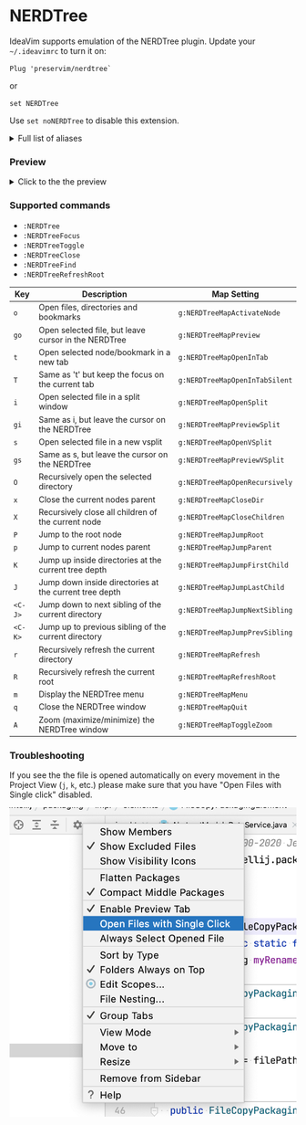 # NERDTree

IdeaVim supports emulation of the NERDTree plugin. Update your `~/.ideavimrc` to turn it on:
```vim
Plug 'preservim/nerdtree`
```
or
```vim
set NERDTree
```
Use `set noNERDTree` to disable this extension.

<details>
<summary>Full list of aliases</summary>

```vim
set NERDTree
Plug 'preservim/nerdtree`
Plug 'https://github.com/preservim/nerdtree'
Plug 'https://github.com/scrooloose/nerdtree'
Plug 'scrooloose/nerdtree'
Plug 'nerdtree'
```
</details>


### Preview

<details>
<summary>Click to the the preview</summary>
<img src="images/nerdtree.gif" alt="NERDTree example"/>
</details>

### Supported commands

- `:NERDTree`
- `:NERDTreeFocus`
- `:NERDTreeToggle`
- `:NERDTreeClose`
- `:NERDTreeFind`
- `:NERDTreeRefreshRoot`

| Key     |  Description                                            |  Map Setting                   |
|---------|---------------------------------------------------------|--------------------------------|
| `o`     |  Open files, directories and bookmarks                  | `g:NERDTreeMapActivateNode`    |
| `go`    |  Open selected file, but leave cursor in the NERDTree   | `g:NERDTreeMapPreview`         |
| `t`     |  Open selected node/bookmark in a new tab               | `g:NERDTreeMapOpenInTab`       |
| `T`     |  Same as 't' but keep the focus on the current tab      | `g:NERDTreeMapOpenInTabSilent` |
| `i`     |  Open selected file in a split window                   | `g:NERDTreeMapOpenSplit`       |
| `gi`    |  Same as i, but leave the cursor on the NERDTree        | `g:NERDTreeMapPreviewSplit`    |
| `s`     |  Open selected file in a new vsplit                     | `g:NERDTreeMapOpenVSplit`      |
| `gs`    |  Same as s, but leave the cursor on the NERDTree        | `g:NERDTreeMapPreviewVSplit`   |
| `O`     |  Recursively open the selected directory                | `g:NERDTreeMapOpenRecursively` |
| `x`     |  Close the current nodes parent                         | `g:NERDTreeMapCloseDir`        |
| `X`     |  Recursively close all children of the current node     | `g:NERDTreeMapCloseChildren`   |
| `P`     |  Jump to the root node                                  | `g:NERDTreeMapJumpRoot`        |
| `p`     |  Jump to current nodes parent                           | `g:NERDTreeMapJumpParent`      | 
| `K`     |  Jump up inside directories at the current tree depth   | `g:NERDTreeMapJumpFirstChild`  |
| `J`     |  Jump down inside directories at the current tree depth | `g:NERDTreeMapJumpLastChild`   |
| `<C-J>` |  Jump down to next sibling of the current directory     | `g:NERDTreeMapJumpNextSibling` |
| `<C-K>` |  Jump up to previous sibling of the current directory   | `g:NERDTreeMapJumpPrevSibling` |
| `r`     |  Recursively refresh the current directory              | `g:NERDTreeMapRefresh`         |
| `R`     |  Recursively refresh the current root                   | `g:NERDTreeMapRefreshRoot`     |
| `m`     |  Display the NERDTree menu                              | `g:NERDTreeMapMenu`            |
| `q`     |  Close the NERDTree window                              | `g:NERDTreeMapQuit`            |
| `A`     |  Zoom (maximize/minimize) the NERDTree window           | `g:NERDTreeMapToggleZoom`      |

### Troubleshooting

If you see the the file is opened automatically on every movement in the Project View (`j`, `k`, etc.)
please make sure that you have "Open Files with Single click" disabled.

<img src="images/disable-one-click.png" alt="Disable one click"/>
